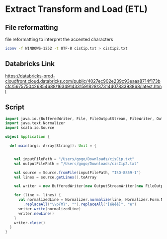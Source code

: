 # Extract Transform and Load (ETL)


## File reformatting

file reformatting to interpret the accented characters

``` bash
iconv -f WINDOWS-1252 -t UTF-8 cisCip.txt > cisCip2.txt
```

## Databricks Link
https://databricks-prod-cloudfront.cloud.databricks.com/public/4027ec902e239c93eaaa8714f173bcfc/5675750426854688/1634914331591828/3731440783393868/latest.html

## Script
```scala
import java.io.{BufferedWriter, File, FileOutputStream, FileWriter, OutputStreamWriter}
import java.text.Normalizer
import scala.io.Source

object Application {

  def main(args: Array[String]): Unit = {


    val inputFilePath = "/Users/gogo/Downloads/cisCip.txt"
    val outputFilePath = "/Users/gogo/Downloads/cisCip2.txt"

    val source = Source.fromFile(inputFilePath, "ISO-8859-1")
    val lines = source.getLines().toArray

    val writer = new BufferedWriter(new OutputStreamWriter(new FileOutputStream(outputFilePath), "UTF-8"))

    for (line <- lines) {
      val normalizedLine = Normalizer.normalize(line, Normalizer.Form.NFD)
        .replaceAll("\\p{M}", "").replaceAll("[éèêë]", "e")
      writer.write(normalizedLine)
      writer.newLine()
    }
    writer.close()
  }
}
```

